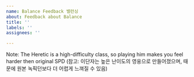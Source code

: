 ```yaml
---
name: Balance Feedback 밸런싱
about: Feedback about Balance
title: ''
labels: ''
assignees: ''

---
```


Note: The Heretic is a high-difficulty class, so playing him makes you feel harder then original SPD
(참고: 이단자는 높은 난이도의 영웅으로 만들어졌으며, 때문에 원본 녹픽던보다 더 어렵게 느껴질 수 있음)
